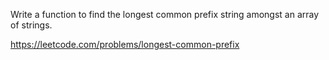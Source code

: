 Write a function to find the longest common prefix string amongst an array of strings.

https://leetcode.com/problems/longest-common-prefix